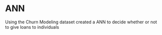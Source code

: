 # ANN
Using the Churn Modeling dataset created a ANN to decide whether or not to give loans to individuals 
